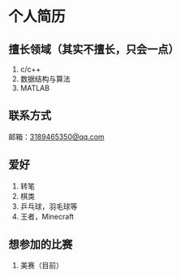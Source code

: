 #                              个人简历

## 擅长领域（其实不擅长，只会一点）

1. c/c++
2. 数据结构与算法
3. MATLAB

## 联系方式

邮箱：3189465350@qq.com

## 爱好

1. 转笔
2. 棋类
3. 乒乓球，羽毛球等
4. 王者，Minecraft

## 想参加的比赛

1. 美赛（目前）